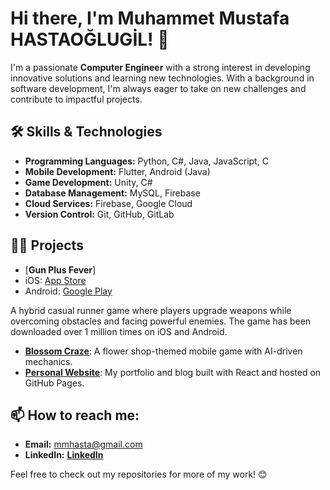 # Hi there, I'm Muhammet Mustafa HASTAOĞLUGİL! 👋

I'm a passionate **Computer Engineer** with a strong interest in developing innovative solutions and learning new technologies. With a background in software development, I'm always eager to take on new challenges and contribute to impactful projects.

## 🛠 Skills & Technologies
- **Programming Languages:** Python, C#, Java, JavaScript, C
- **Mobile Development:** Flutter, Android (Java)
- **Game Development:** Unity, C#
- **Database Management:** MySQL, Firebase
- **Cloud Services:** Firebase, Google Cloud
- **Version Control:** Git, GitHub, GitLab

## 👨‍💻 Projects
- [**Gun Plus Fever**]  
- iOS: [App Store](https://apps.apple.com/tr/app/gun-plus-fever/id6449928628)  
- Android: [Google Play](https://play.google.com/store/apps/details?id=com.BoomCodes.GunPlusFever&hl=en)

A hybrid casual runner game where players upgrade weapons while overcoming obstacles and facing powerful enemies. The game has been downloaded over 1 million times on iOS and Android.

- [**Blossom Craze**](https://github.com/username/blossomcraze): A flower shop-themed mobile game with AI-driven mechanics.
- [**Personal Website**](https://github.com/username/personal-website): My portfolio and blog built with React and hosted on GitHub Pages.

## 📫 How to reach me:
- **Email:** mmhasta@gmail.com
- **LinkedIn:** [**LinkedIn**](https://www.linkedin.com/in/muhammet-mustafa-hastao%C4%9Flugil-420999236/)

Feel free to check out my repositories for more of my work! 😊
